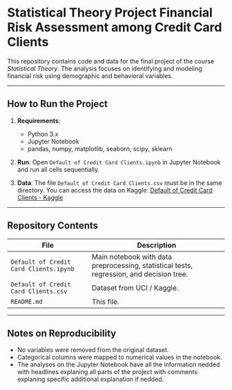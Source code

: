 
# Statistical Theory Project Financial Risk Assessment among Credit Card Clients

This repository contains code and data for the final project of the course *Statistical Theory*. The analysis focuses on identifying and modeling financial risk using demographic and behavioral variables.

---

## How to Run the Project

1. **Requirements**:
   - Python 3.x
   - Jupyter Notebook
   - pandas, numpy, matplotlib, seaborn, scipy, sklearn

2. **Run**:
   Open `Default of Credit Card Clients.ipynb` in Jupyter Notebook and run all cells sequentially.

3. **Data**:
   The file `Default of Credit Card Clients.csv` must be in the same directory.
   You can access the data on Kaggle:
   [Default of Credit Card Clients - Kaggle](https://www.kaggle.com/datasets/mariosfish/default-of-credit-card-clients/data)

---

## Repository Contents

| File | Description |
|------|-------------|
| `Default of Credit Card Clients.ipynb` | Main notebook with data preprocessing, statistical tests, regression, and decision tree. |
| `Default of Credit Card Clients.csv`  | Dataset from UCI / Kaggle. |
| `README.md` | This file. |

---

## Notes on Reproducibility

- No variables were removed from the original dataset.
- Categorical columns were mapped to numerical values in the notebook.
- The analyses on the Jupyter Notebook have all the information nedded with headlines explaning all parts of the project with comments explaning specific additional explanation if nedded.

